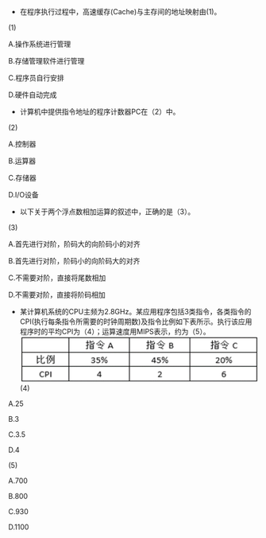 * 在程序执行过程中，高速缓存(Cache)与主存间的地址映射由(1)。

(1)

A.操作系统进行管理

B.存储管理软件进行管理

C.程序员自行安排

D.硬件自动完成

* 计算机中提供指令地址的程序计数器PC在（2）中。

(2)

A.控制器

B.运算器

C.存储器

D.I/O设备

* 以下关于两个浮点数相加运算的叙述中，正确的是（3）。

(3)

A.首先进行对阶，阶码大的向阶码小的对齐

B.首先进行对阶，阶码小的向阶码大的对齐

C.不需要对阶，直接将尾数相加

D.不需要对阶，直接将阶码相加


* 某计算机系统的CPU主频为2.8GHz。某应用程序包括3类指令，各类指令的CPI(执行每条指令所需要的时钟周期数)及指令比例如下表所示。执行该应用程序时的平均CPI为（4）；运算速度用MIPS表示，约为（5）。
![4&5](https://github.com/ZoeSj/Prepare-For-Software-Exam/blob/main/my-study-note/choices/images/2020-second-4&5.png)
(4)

A.25

B.3

C.3.5

D.4

(5)

A.700

B.800

C.930

D.1100



